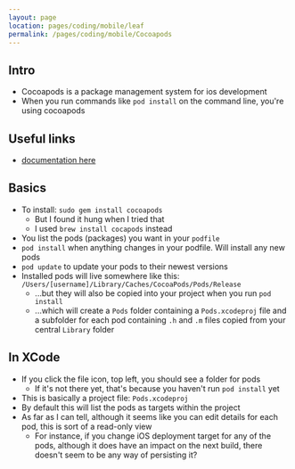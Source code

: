 ```yaml
---
layout: page
location: pages/coding/mobile/leaf
permalink: /pages/coding/mobile/Cocoapods
---
```


## Intro

- Cocoapods is a package management system for ios development
- When you run commands like `pod install` on the command line, you're using cocoapods

## Useful links

- [documentation here](https://cocoapods.org/)

## Basics

- To install: `sudo gem install cocoapods`
    - But I found it hung when I tried that
    - I used `brew install cocapods` instead
- You list the pods (packages) you want in your `podfile`
- `pod install` when anything changes in your podfile. Will install any new pods
- `pod update` to update your pods to their newest versions
- Installed pods will live somewhere like this: `/Users/[username]/Library/Caches/CocoaPods/Pods/Release`
    - ...but they will also be copied into your project when you run `pod install`
    - ...which will create a `Pods` folder containing a `Pods.xcodeproj` file and a subfolder for each pod containing `.h` and `.m` files copied from your central `Library` folder

## In XCode

- If you click the file icon, top left, you should see a folder for pods
    - If it's not there yet, that's because you haven't run `pod install` yet
- This is basically a project file: `Pods.xcodeproj`
- By default this will list the pods as targets within the project
- As far as I can tell, although it seems like you can edit details for each pod, this is sort of a read-only view
    - For instance, if you change iOS deployment target for any of the pods, although it does have an impact on the next build, there doesn't seem to be any way of persisting it?
